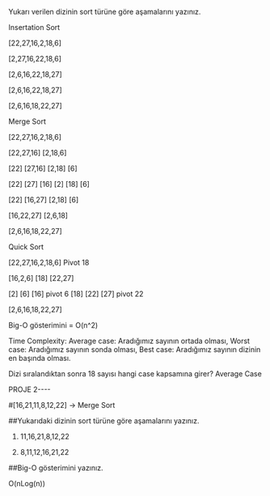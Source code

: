 Yukarı verilen dizinin sort türüne göre aşamalarını yazınız.

Insertation Sort

[22,27,16,2,18,6]

[2,27,16,22,18,6]

[2,6,16,22,18,27]

[2,6,16,22,18,27]

[2,6,16,18,22,27]

Merge Sort

[22,27,16,2,18,6]

[22,27,16] [2,18,6]

[22] [27,16] [2,18] [6]

[22] [27] [16] [2] [18] [6]

[22] [16,27] [2,18] [6]

[16,22,27] [2,6,18]

[2,6,16,18,22,27]

Quick Sort

[22,27,16,2,18,6] Pivot 18

[16,2,6] [18] [22,27]

[2] [6] [16] pivot 6 [18] [22] [27] pivot 22

[2,6,16,18,22,27]

Big-O gösterimini = O(n^2)

Time Complexity: Average case: Aradığımız sayının ortada olması, Worst case: Aradığımız sayının sonda olması, Best case: Aradığımız sayının dizinin en başında olması.

Dizi sıralandıktan sonra 18 sayısı hangi case kapsamına girer? Average Case


PROJE 2----

#[16,21,11,8,12,22] -> Merge Sort

##Yukarıdaki dizinin sort türüne göre aşamalarını yazınız.

1. 11,16,21,8,12,22

2. 8,11,12,16,21,22


##Big-O gösterimini yazınız.

O(nLog(n))
